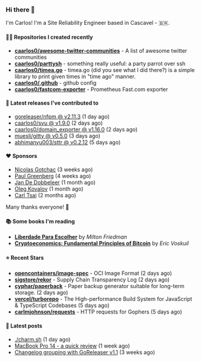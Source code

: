 ### Hi there 👋

I'm Carlos! I'm a Site Reliability Engineer based in Cascavel - 🇧🇷.

#### 👨‍💻 Repositories I created recently
- **[caarlos0/awesome-twitter-communities](https://github.com/caarlos0/awesome-twitter-communities)** - A list of awesome twitter communities
- **[caarlos0/parttysh](https://github.com/caarlos0/parttysh)** - something really useful: a party parrot over ssh
- **[caarlos0/timea.go](https://github.com/caarlos0/timea.go)** - timea.go (did you see what I did there?) is a simple library to print given times in &#34;time ago&#34; manner.
- **[caarlos0/.github](https://github.com/caarlos0/.github)** - github config
- **[caarlos0/fastcom-exporter](https://github.com/caarlos0/fastcom-exporter)** - Prometheus Fast.com exporter

#### 🚀 Latest releases I've contributed to


- [goreleaser/nfpm @ v2.11.3](https://github.com/goreleaser/nfpm/releases/tag/v2.11.3) (1 day ago)
- [caarlos0/svu @ v1.9.0](https://github.com/caarlos0/svu/releases/tag/v1.9.0) (2 days ago)
- [caarlos0/domain_exporter @ v1.16.0](https://github.com/caarlos0/domain_exporter/releases/tag/v1.16.0) (2 days ago)
- [muesli/gitty @ v0.5.0](https://github.com/muesli/gitty/releases/tag/v0.5.0) (3 days ago)
- [abhimanyu003/sttr @ v0.2.12](https://github.com/abhimanyu003/sttr/releases/tag/v0.2.12) (5 days ago)

#### ❤️ Sponsors
- [Nicolas Gotchac](https://github.com/ngotchac) (3 weeks ago)
- [Paul Greenberg](https://github.com/greenpau) (4 weeks ago)
- [Jan De Dobbeleer](https://github.com/JanDeDobbeleer) (1 month ago)
- [Oleg Kovalov](https://github.com/cristaloleg) (1 month ago)
- [Carl Tsai](https://github.com/moonape1226) (2 months ago)

Many thanks everyone! 🙏

#### 📚 Some books I'm reading
- **[Liberdade Para Escolher](https://www.goodreads.com/book/show/17238591-liberdade-para-escolher)** by _Milton Friedman_
- **[Cryptoeconomics: Fundamental Principles of Bitcoin](https://www.goodreads.com/book/show/56919322-cryptoeconomics)** by _Eric Voskuil_

#### ⭐ Recent Stars


- **[opencontainers/image-spec](https://github.com/opencontainers/image-spec)** - OCI Image Format (2 days ago)
- **[sigstore/rekor](https://github.com/sigstore/rekor)** - Supply Chain Transparency Log (2 days ago)
- **[cyphar/paperback](https://github.com/cyphar/paperback)** - Paper backup generator suitable for long-term storage. (2 days ago)
- **[vercel/turborepo](https://github.com/vercel/turborepo)** - The High-performance Build System for JavaScript &amp; TypeScript Codebases (5 days ago)
- **[carlmjohnson/requests](https://github.com/carlmjohnson/requests)** - HTTP requests for Gophers (5 days ago)

#### 📄 Latest posts
- [./charm.sh](https://carlosbecker.com/posts/charm/) (1 day ago)
- [MacBook Pro 14 - a quick review](https://carlosbecker.com/posts/macbook-pro-14/) (1 week ago)
- [Changelog grouping with GoReleaser v1.1](https://carlosbecker.com/posts/goreleaser-changelog-groups/) (3 weeks ago)
